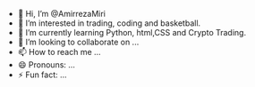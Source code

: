 - 👋 Hi, I’m @AmirrezaMiri
- 👀 I’m interested in trading, coding and basketball. 
- 🌱 I’m currently learning Python, html,CSS and Crypto Trading. 
- 💞️ I’m looking to collaborate on ...
- 📫 How to reach me ...
- 😄 Pronouns: ...
- ⚡ Fun fact: ...

<!---
Amirreza564/Amirreza564 is a ✨ special ✨ repository because its `README.md` (this file) appears on your GitHub profile.
You can click the Preview link to take a look at your changes.
--->
